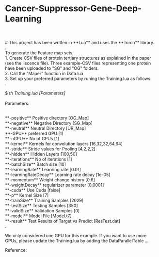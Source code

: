 # Cancer-Suppressor-Gene-Deep-Learning
</br>
</br>
# This project has been written in **Lua** and uses the **Torch** library.
</br>
.
</br>
To generate the Feature map sets:
</br>
  1. Create CSV files of protein tertiary structures as explained in the paper (see the liscence file). Three example-CSV files representing one protein have been uploaded to "SG" and "OG" folders.
  </br>
  2. Call the "Maper" function in Data.lua
  </br>
  3. Set up your preferred parameters by runing the Training.lua as follows:
  </br>
  .
  </br>
  
  $ *th Training.lua [Parameters]*
  </br>
  </br>
  Parameters:
  
  </br>
    **-positive**          Positive directory [OG_Map]
    </br>
    **-negative**          Negative Directory [SG_Map]
    </br>
    **-neutral**           Neutral Directory [UR_Map]
    </br>
    **-GPU**               preferred GPU [1]
    </br>
    **-nGPU**              No of GPUs [1]
    </br>
    **-kernel**            Kernels for convolution layers [16,32,32,64,64]
    </br>
    **-stride**            Stride values for Pooling [4,2,2,2]
    </br>
    **-hidden**            Hidden Layers [100,50]
    </br>
    **-iterations**        No of iterations [1]
    </br>
    **-batchSize**         Batch size [10]
    </br>
    **-learningRate**      Learning rate [0.01]
    </br>
    **-learningRateDecay** Learning rate decay [1e-05]
    </br>
    **-momentum**          Weight change history [0.6]
    </br>
    **-weightDecay**       regularizer parameter [0.0001]
    </br>
    **-cuda**              Use Cuda [false]
    </br>
    **-p**                 Kernel Size [7]
    </br>
    **-trainSize**         Training Samples [2029]
    </br>
    **-testSize**          Testing Samples [350]
    </br>
    **-validSize**         Validation Samples [0]
    </br>
    **-model**             Model File [Model.t7]
    </br>
    **-result**            Test Results of Target vs Predict [ResTest.dat]
    </br>
    .
    </br>

We only considered one GPU for this example. If you want to use more GPUs, please update the Training.lua by adding the DataParallelTable ...

Reference:


